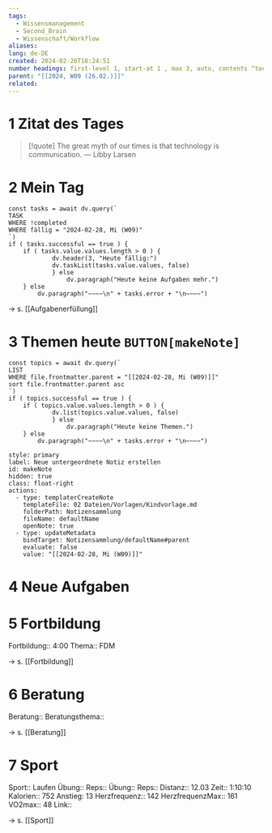 ```yaml
---
tags:
  - Wissensmanagement
  - Second_Brain
  - Wissenschaft/Workflow
aliases: 
lang: de-DE
created: 2024-02-26T18:24:51
number headings: first-level 1, start-at 1 , max 3, auto, contents ^toc
parent: "[[2024, W09 (26.02.)]]"
related:
---
```

# 1 Zitat des Tages

> [!quote] The great myth of our times is that technology is communication.
> — Libby Larsen

# 2 Mein Tag
```dataviewjs 
const tasks = await dv.query(` 
TASK 
WHERE !completed
WHERE fällig = "2024-02-28, Mi (W09)"
`) 
if ( tasks.successful == true ) { 
	if ( tasks.value.values.length > 0 ) { 
			dv.header(3, "Heute fällig:") 
			dv.taskList(tasks.value.values, false) 
			} else 
				dv.paragraph("Heute keine Aufgaben mehr.")
	} else 
		dv.paragraph("~~~~\n" + tasks.error + "\n~~~~") 
```
→ s. [[Aufgabenerfüllung]]

# 3 Themen heute `BUTTON[makeNote]`
```dataviewjs 
const topics = await dv.query(` 
LIST 
WHERE file.frontmatter.parent = "[[2024-02-28, Mi (W09)]]"
sort file.frontmatter.parent asc
`) 
if ( topics.successful == true ) { 
	if ( topics.value.values.length > 0 ) { 
			dv.list(topics.value.values, false) 
			} else 
				dv.paragraph("Heute keine Themen.")
	} else 
		dv.paragraph("~~~~\n" + tasks.error + "\n~~~~") 
```
```meta-bind-button
style: primary
label: Neue untergeordnete Notiz erstellen
id: makeNote
hidden: true
class: float-right
actions:
  - type: templaterCreateNote
    templateFile: 02 Dateien/Vorlagen/Kindvorlage.md
    folderPath: Notizensammlung
    fileName: defaultName
    openNote: true
  - type: updateMetadata
    bindTarget: Notizensammlung/defaultName#parent
    evaluate: false
    value: "[[2024-02-28, Mi (W09)]]"
```
# 4 Neue Aufgaben


# 5 Fortbildung
Fortbildung:: 4:00
Thema:: FDM

→ s. [[Fortbildung]]

# 6 Beratung
Beratung:: 
Beratungsthema:: 

→ s. [[Beratung]]

# 7 Sport
Sport:: Laufen
Übung:: 
Reps:: 
Übung:: 
Reps:: 
Distanz:: 12.03
Zeit:: 1:10:10
Kalorien:: 752
Anstieg: 13
Herzfrequenz:: 142
HerzfrequenzMax:: 161
VO2max:: 48
Link:: 

→ s. [[Sport]]